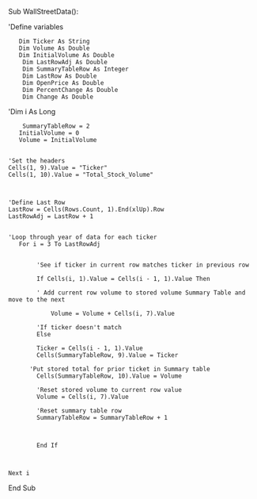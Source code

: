 Sub WallStreetData():


   'Define variables
      
       Dim Ticker As String
       Dim Volume As Double
       Dim InitialVolume As Double
        Dim LastRowAdj As Double
        Dim SummaryTableRow As Integer
        Dim LastRow As Double
        Dim OpenPrice As Double
        Dim PercentChange As Double
        Dim Change As Double

      

        
'Dim i As Long

        SummaryTableRow = 2
       InitialVolume = 0
       Volume = InitialVolume


    'Set the headers
    Cells(1, 9).Value = "Ticker"
    Cells(1, 10).Value = "Total_Stock_Volume"
 


    'Define Last Row
    LastRow = Cells(Rows.Count, 1).End(xlUp).Row
    LastRowAdj = LastRow + 1


    'Loop through year of data for each ticker
       For i = 3 To LastRowAdj

        
            'See if ticker in current row matches ticker in previous row

            If Cells(i, 1).Value = Cells(i - 1, 1).Value Then

            ' Add current row volume to stored volume Summary Table and move to the next

                Volume = Volume + Cells(i, 7).Value

            'If ticker doesn't match
            Else

            Ticker = Cells(i - 1, 1).Value
            Cells(SummaryTableRow, 9).Value = Ticker

          'Put stored total for prior ticket in Summary table
            Cells(SummaryTableRow, 10).Value = Volume

            'Reset stored volume to current row value
            Volume = Cells(i, 7).Value

            'Reset summary table row
            SummaryTableRow = SummaryTableRow + 1



            End If

           

    Next i



End Sub





